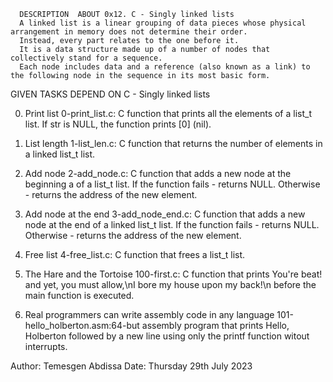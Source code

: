       DESCRIPTION  ABOUT 0x12. C - Singly linked lists
      A linked list is a linear grouping of data pieces whose physical arrangement in memory does not determine their order. 
      Instead, every part relates to the one before it. 
      It is a data structure made up of a number of nodes that collectively stand for a sequence. 
      Each node includes data and a reference (also known as a link) to the following node in the sequence in its most basic form.

 GIVEN TASKS DEPEND ON  C - Singly linked lists

0. Print list
    0-print_list.c: C function that prints all the elements of a list_t list.
        If str is NULL, the function prints [0] (nil).

1. List length
    1-list_len.c: C function that returns the number of elements in a linked list_t list.

2. Add node
    2-add_node.c: C function that adds a new node at the beginning a of a list_t list.
        If the function fails - returns NULL.
        Otherwise - returns the address of the new element.

3. Add node at the end
    3-add_node_end.c: C function that adds a new node at the end of a linked list_t list.
        If the function fails - returns NULL.
        Otherwise - returns the address of the new element.

4. Free list
    4-free_list.c: C function that frees a list_t list.

5. The Hare and the Tortoise
    100-first.c: C function that prints You're beat! and yet, you must allow,\nI bore my house upon my back!\n before the main function is executed.

6. Real programmers can write assembly code in any language
  101-hello_holberton.asm:64-but assembly program that prints Hello, Holberton followed by a new line using only the printf function witout interrupts.
  
  Author: Temesgen Abdissa
  Date: Thursday 29th July 2023
  
   

